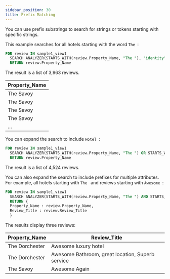 ```yaml
---
sidebar_position: 30
title: Prefix Matching
---
```


You can use prefix substrings to search for strings or tokens starting with specific strings.

This example searches for all hotels starting with the word `The `:

```sql
FOR review IN sample1_view1
  SEARCH ANALYZER(STARTS_WITH(review.Property_Name, "The "), "identity")
  RETURN review.Property_Name
```

The result is a list of 3,963 reviews.

| Property_Name |
| --- |
| The Savoy |
| The Savoy |
| The Savoy |
| The Savoy |
| ... |

You can expand the search to include `Hotel `:

```sql
FOR review IN sample1_view1
  SEARCH ANALYZER(STARTS_WITH(review.Property_Name, "The ") OR STARTS_WITH(review.Property_Name, "Hotel "), "identity")
  RETURN review.Property_Name
```

The result is a list of 4,524 reviews.

You can also expand the search to include prefixes for multiple attributes. For example, all hotels starting with `The ` and reviews starting with `Awesome `:

```sql
FOR review IN sample1_view1
  SEARCH ANALYZER(STARTS_WITH(review.Property_Name, "The ") AND STARTS_WITH(review.Review_Title, "Awesome "), "identity")
  RETURN {
  Property_Name : review.Property_Name,
  Review_Title : review.Review_Title
  }
```

The results display three reviews:

| Property_Name | Review_Title |
| --- | --- |
| The Dorchester | Awesome luxury hotel |
| The Dorchester | Awesome Bathroom, great location, Superb service |
| The Savoy | Awesome Again |